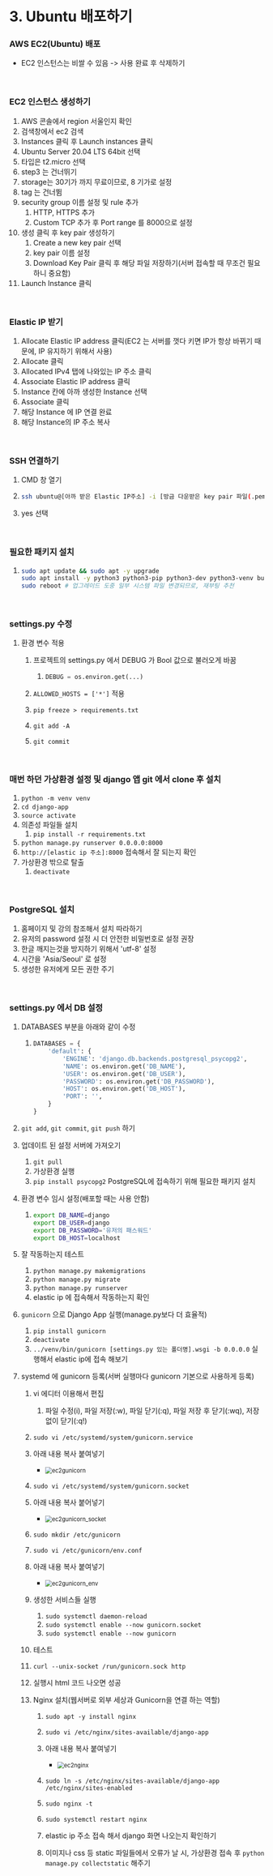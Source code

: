 # 3. Ubuntu 배포하기

### AWS EC2(Ubuntu) 배포

* EC2 인스턴스는 비쌀 수 있음 -> 사용 완료 후 삭제하기

<br>

### EC2 인스턴스 생성하기

1. AWS 콘솔에서 region 서울인지 확인
2. 검색창에서 ec2 검색
3. Instances 클릭 후 Launch instances 클릭
4. Ubuntu Server 20.04 LTS 64bit 선택
5. 타입은 t2.micro 선택
6. step3 는 건너뛰기
7. storage는 30기가 까지 무료이므로, 8 기가로 설정
8. tag 는 건너뜀
9. security group 이름 설정 및 rule 추가
   1. HTTP, HTTPS 추가
   2. Custom TCP 추가 후 Port range 를 8000으로 설정
10. 생성 클릭 후 key pair 생성하기
    1. Create a new key pair 선택
    2. key pair 이름 설정 
    3. Download Key Pair 클릭 후 해당 파일 저장하기(서버 접속할 때 무조건 필요하니 중요함)
11. Launch Instance 클릭

<br>

### Elastic IP 받기

1. Allocate Elastic IP address 클릭(EC2 는 서버를 껏다 키면 IP가 항상 바뀌기 때문에, IP 유지하기 위해서 사용)
2. Allocate 클릭
3. Allocated IPv4 탭에 나와있는 IP 주소 클릭
4. Associate Elastic IP address 클릭
5. Instance 칸에 아까 생성한 Instance 선택
6. Associate 클릭
7. 해당 Instance 에 IP 연결 완료
8. 해당 Instance의 IP 주소 복사

<br>

### SSH 연결하기

1. CMD 창 열기

2. ```bash
   ssh ubuntu@[아까 받은 Elastic IP주소] -i [방금 다운받은 key pair 파일(.pem) 위치 주소]
   ```

3. yes 선택

<br>

### 필요한 패키지 설치

1. ```bash
   sudo apt update && sudo apt -y upgrade
   sudo apt install -y python3 python3-pip python3-dev python3-venv build-essential libpq-dev vim git
   sudo reboot # 업그레이드 도중 일부 시스템 파일 변경되므로, 재부팅 추천
   ```

<br>

### settings.py 수정

1. 환경 변수 적용

   1. 프로젝트의 settings.py 에서 DEBUG 가 Bool 값으로 불러오게 바꿈

      1. ```python
         DEBUG = os.environ.get(...)
         ```

   2. `ALLOWED_HOSTS = ['*']` 적용

   3. `pip freeze > requirements.txt`

   4. `git add -A`

   5. `git commit`

<br>

### 매번 하던 가상환경 설정 및 django 앱 git 에서 clone 후 설치

1. `python -m venv venv`
2. `cd django-app`
3. `source activate`
4. 의존성 파일들 설치
   1. `pip install -r requirements.txt`
5. `python manage.py runserver 0.0.0.0:8000`
6. `http://[elastic ip 주소]:8000` 접속해서 잘 되는지 확인
7. 가상환경 밖으로 탈출
   1. `deactivate`

<br>

### PostgreSQL 설치

1. 홈페이지 및 강의 참조해서 설치 따라하기
2. 유저의 password 설정 시 더 안전한 비밀번호로 설정 권장
3. 한글 깨지는것을 방지하기 위해서 'utf-8' 설정
4. 시간을 'Asia/Seoul' 로 설정
5. 생성한 유저에게 모든 권한 주기

<br>

### settings.py 에서 DB 설정

1. DATABASES 부분을 아래와 같이 수정

   1. ```python
      DATABASES = {
          'default': {
              'ENGINE': 'django.db.backends.postgresql_psycopg2',
              'NAME': os.environ.get('DB_NAME'),
              'USER': os.environ.get('DB_USER'),
              'PASSWORD': os.environ.get('DB_PASSWORD'),
              'HOST': os.environ.get('DB_HOST'),
              'PORT': '',
          }
      }
      ```

2. `git add`, `git commit`, `git push` 하기

3. 업데이트 된 설정 서버에 가져오기

   1. `git pull`
   2. 가상환경 실행
   3. `pip install psycopg2` PostgreSQL에 접속하기 위해 필요한 패키지 설치

4. 환경 변수 임시 설정(배포할 때는 사용 안함)

   1. ```bash
      export DB_NAME=django
      export DB_USER=django
      export DB_PASSWORD='유저의 패스워드'
      export DB_HOST=localhost
      ```

5. 잘 작동하는지 테스트

   1. `python manage.py makemigrations`
   2. `python manage.py migrate`
   3. `python manage.py runserver`
   4. elastic ip 에 접속해서 작동하는지 확인

6. `gunicorn` 으로 Django App 실행(manage.py보다 더 효율적)

   1. `pip install gunicorn`
   2. `deactivate`
   3. `../venv/bin/gunicorn [settings.py 있는 폴더명].wsgi -b 0.0.0.0` 실행해서 elastic ip에 접속 해보기

7. systemd 에 gunicorn 등록(서버 실행마다 gunicorn 기본으로 사용하게 등록)

   1. vi 에디터 이용해서 편집
      1. 파일 수정(i), 파일 저장(:w), 파일 닫기(:q), 파일 저장 후 닫기(:wq), 저장 없이 닫기(:q!)
      
   2. `sudo vi /etc/systemd/system/gunicorn.service`

   3. 아래 내용 복사 붙여넣기

      * <img src="..\images\ec2gunicorn.PNG" alt="ec2gunicorn" style="zoom:80%;" />	

   4. `sudo vi /etc/systemd/system/gunicorn.socket`

   5. 아래 내용 복사 붙어넣기

      * <img src="..\images\ec2gunicorn_socket.PNG" alt="ec2gunicorn_socket" style="zoom:80%;" />	

   6. `sudo mkdir /etc/gunicorn`

   7. `sudo vi /etc/gunicorn/env.conf`

   8. 아래 내용 복사 붙여넣기

      * <img src="..\images\ec2gunicorn_env.PNG" alt="ec2gunicorn_env" style="zoom:80%;" />	

   9. 생성한 서비스들 실행
      1. `sudo systemctl daemon-reload`
      2. `sudo systemctl enable --now gunicorn.socket`
      3. `sudo systemctl enable --now gunicorn`

   10. 테스트
      1. `curl --unix-socket /run/gunicorn.sock http`
      2. 실행시 html 코드 나오면 성공

   11. Nginx 설치(웹서버로 외부 세상과 Gunicorn을 연결 하는 역할)
       1. `sudo apt -y install nginx`

       2. `sudo vi /etc/nginx/sites-available/django-app`

       3. 아래 내용 복사 붙여넣기

          * <img src="..\images\ec2nginx.PNG" alt="ec2nginx" style="zoom:80%;" />	

       4. ```
          sudo ln -s /etc/nginx/sites-available/django-app /etc/nginx/sites-enabled
          ```

       5. `sudo nginx -t`

       6. `sudo systemctl restart nginx`

       7. elastic ip 주소 접속 해서 django 화면 나오는지 확인하기

       8. 이미지나 css 등 static 파일들에서 오류가 날 시, 가상환경 접속 후 `python manage.py collectstatic` 해주기











